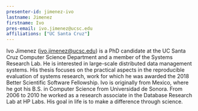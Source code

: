 ```yaml
---
presenter-id: jimenez-ivo
lastname: Jimenez
firstname: Ivo
pres-email: ivo.jimenez@ucsc.edu
affiliations: ["UC Santa Cruz"]
---
```

Ivo Jimenez (<ivo.jimenez@ucsc.edu>) is a PhD candidate at the UC
Santa Cruz Computer Science Department and a member of the Systems
Research Lab. He is interested in large-scale distributed data
management systems. His thesis focuses on the practical aspects in the
reproducible evaluation of systems research, work for which he was
awarded the 2018 Better Scientific Software Fellowship. Ivo is
originally from Mexico, where he got his B.S. in Computer Science from
Universidad de Sonora. From 2006 to 2010 he worked as a research
associate in the Database Research Lab at HP Labs. His goal in life is
to make a difference through science. 
